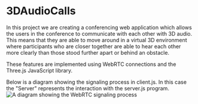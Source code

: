 # 3DAudioCalls

In this project we are creating a conferencing web application which allows the users in the conference to communicate with each other with 3D audio. This means that they are able to move around in a virtual 3D environment where participants who are closer together are able to hear each other more clearly than those stood further apart or behind an obstacle.

These features are implemented using WebRTC connections and the Three.js JavaScript library.

Below is a diagram showing the signaling process in client.js. In this case the "Server" represents the interaction with the server.js program.
![A diagram showing the WebRTC signaling process](https://github.com/equinor/meet3d/WebRTC-signaling)

